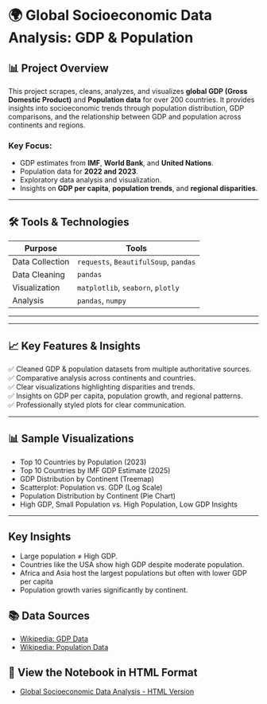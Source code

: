 # 🌍 Global Socioeconomic Data Analysis: GDP & Population

## 📊 Project Overview
This project scrapes, cleans, analyzes, and visualizes **global GDP (Gross Domestic Product)** and **Population data** for over 200 countries. It provides insights into socioeconomic trends through population distribution, GDP comparisons, and the relationship between GDP and population across continents and regions.

### Key Focus:
- GDP estimates from **IMF**, **World Bank**, and **United Nations**.
- Population data for **2022 and 2023**.
- Exploratory data analysis and visualization.
- Insights on **GDP per capita**, **population trends**, and **regional disparities**.

---

## 🛠️ Tools & Technologies

| Purpose          | Tools                              |
|------------------|------------------------------------|
| Data Collection  | `requests`, `BeautifulSoup`, `pandas` |
| Data Cleaning    | `pandas`                            |
| Visualization    | `matplotlib`, `seaborn`, `plotly`   |
| Analysis         | `pandas`, `numpy`                   |

---


---

## 📈 Key Features & Insights

✅ Cleaned GDP & population datasets from multiple authoritative sources.  
✅ Comparative analysis across continents and countries.  
✅ Clear visualizations highlighting disparities and trends.  
✅ Insights on GDP per capita, population growth, and regional patterns.  
✅ Professionally styled plots for clear communication.

---

## 📊 Sample Visualizations
- Top 10 Countries by Population (2023)
- Top 10 Countries by IMF GDP Estimate (2025)
- GDP Distribution by Continent (Treemap)
- Scatterplot: Population vs. GDP (Log Scale)
- Population Distribution by Continent (Pie Chart)
- High GDP, Small Population vs. High Population, Low GDP Insights

---

## Key Insights
- Large population ≠ High GDP.
- Countries like the USA show high GDP despite moderate population.
- Africa and Asia host the largest populations but often with lower GDP per capita
- Population growth varies significantly by continent.

## 📚 Data Sources
- [Wikipedia: GDP Data](https://en.wikipedia.org/wiki/List_of_countries_by_GDP_(nominal))
- [Wikipedia: Population Data](https://en.wikipedia.org/wiki/List_of_countries_by_population_(United_Nations))

## 📄 View the Notebook in HTML Format
- [Global Socioeconomic Data Analysis - HTML Version](gdp_web_scraping.html)



